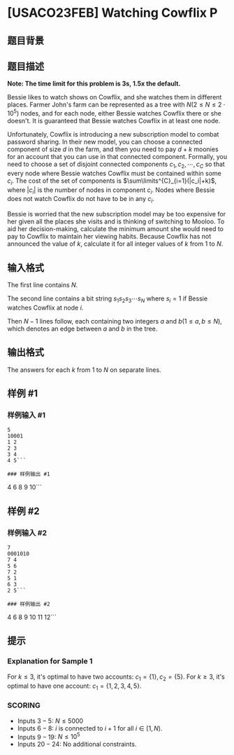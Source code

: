 # [USACO23FEB] Watching Cowflix P

## 题目背景



## 题目描述

**Note: The time limit for this problem is 3s, 1.5x the default.**

Bessie likes to watch shows on Cowflix, and she watches them in different places. Farmer John's farm can be represented as a tree with $N(2 \le N \le 2 \cdot 10^5)$ nodes, and for each node, either Bessie watches Cowflix there or she doesn't. It is guaranteed that Bessie watches Cowflix in at least one node.

Unfortunately, Cowflix is introducing a new subscription model to combat password sharing. In their new model, you can choose a connected component of size $d$ in the farm, and then you need to pay $d+k$ moonies for an account that you can use in that connected component. Formally, you need to choose a set of disjoint connected components $c_1,c_2, \cdots ,c_C$ so that every node where Bessie watches Cowflix must be contained within some $c_i$. The cost of the set of components is $\sum\limits^{C}_{i=1}(|c_i|+k)$, where $|c_i|$ is the number of nodes in component $c_i$. Nodes where Bessie does not watch Cowflix do not have to be in any $c_i$.

Bessie is worried that the new subscription model may be too expensive for her given all the places she visits and is thinking of switching to Mooloo. To aid her decision-making, calculate the minimum amount she would need to pay to Cowflix to maintain her viewing habits. Because Cowflix has not announced the value of $k$, calculate it for all integer values of $k$ from $1$ to $N$. 

## 输入格式

The first line contains $N$.

The second line contains a bit string $s_1s_2s_3\cdots s_N$ where $s_i=1$ if Bessie watches Cowflix at node $i$.

Then $N−1$ lines follow, each containing two integers $a$ and $b (1 \le a,b \le N)$, which denotes an edge between $a$ and $b$ in the tree.

## 输出格式

The answers for each $k$ from $1$ to $N$ on separate lines. 

## 样例 #1

### 样例输入 #1
```
5
10001
1 2
2 3
3 4
4 5```

### 样例输出 #1

```
4
6
8
9
10```

## 样例 #2

### 样例输入 #2
```
7
0001010
7 4
5 6
7 2
5 1
6 3
2 5```

### 样例输出 #2

```
4
6
8
9
10
11
12```

## 提示

### Explanation for Sample 1

For $k \le 3$, it's optimal to have two accounts: $c_1=\{1\},c_2=\{5\}$. For $k \ge 3$, it's optimal to have one account: $c_1=\{1,2,3,4,5\}$.

### SCORING

 - Inputs $3-5$: $N \le 5000$
 - Inputs $6-8$: $i$ is connected to $i+1$ for all $i \in [1,N)$.
 - Inputs $9-19$: $N \le 10^5$
 - Inputs $20-24$: No additional constraints.

